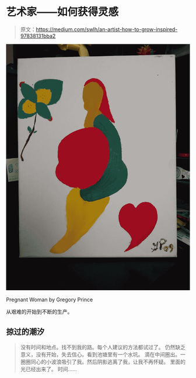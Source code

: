 # 艺术家——如何获得灵感

> 原文：<https://medium.com/swlh/an-artist-how-to-grow-inspired-97838131bba2>

![](img/f14889702ada3db184c2f2b168678c92.png)

Pregnant Woman by Gregory Prince

从艰难的开始到不断的生产。

## 掠过的潮汐

> 没有时间和地点。找不到我的路。每个人建议的方法都试过了。
> 仍然缺乏意义，没有开始，失去信心。看到池塘里有一个水坑。
> 滴在中间圈出。一圈圈同心的小波浪吸引了我。然后阴影逃离了我，让我不再怀疑。
> 里面的光已经出来了。
> 时间……